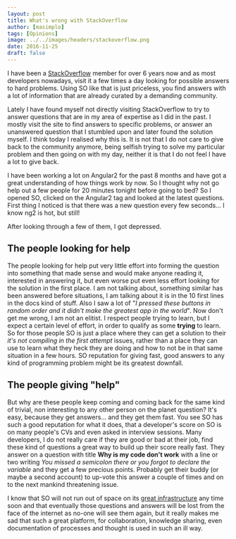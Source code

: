 ```yaml
---
layout: post
title: What's wrong with StackOverflow
author: [masimplo]
tags: [Opinions]
image: ../../images/headers/stackoverflow.png
date: 2016-11-25
draft: false
---
```


I have been a [StackOverflow](http://stackoverflow.com) member for over 6 years now and as most developers nowadays, visit it a few times a day looking for possible answers to hard problems. Using SO like that is just priceless, you find answers with a lot of information that are already curated by a demanding community.

Lately I have found myself not directly visiting StackOverflow to try to answer questions that are in my area of expertise as I did in the past. I mostly visit the site to find answers to specific problems, or answer an unanswered question that I stumbled upon and later found the solution myself.
I think today I realised why this is. It is not that I do not care to give back to the community anymore, being selfish trying to solve my particular problem and then going on with my day, neither it is that I do not feel I have a lot to give back.

I have been working a lot on Angular2 for the past 8 months and have got a great understanding of how things work by now. So I thought why not go help out a few people for 20 minutes tonight before going to bed? So I opened SO, clicked on the Angular2 tag and looked at the latest questions. First thing I noticed is that there was a new question every few seconds... I know ng2 is hot, but still!

After looking through a few of them, I got depressed.

## The people looking for help

The people looking for help put very little effort into forming the question into something that made sense and would make anyone reading it, interested in answering it, but even worse put even less effort looking for the solution in the first place. I am not talking about, something similar has been answered before situations, I am talking about it is in the 10 first lines in the docs kind of stuff.
Also I saw a lot of "_I pressed these buttons in random order and it didn't make the greatest app in the world_". Now don't get me wrong, I am not an elitist. I respect people trying to learn, but I expect a certain level of effort, in order to qualify as some **trying** to learn.
So for those people SO is just a place where they can get a solution to their _it's not compiling in the first attempt_ issues, rather than a place they can use to learn what they heck they are doing and how to not be in that same situation in a few hours.
SO reputation for giving fast, good answers to any kind of programming problem might be its greatest downfall.

## The people giving "help"

But why are these people keep coming and coming back for the same kind of trivial, non interesting to any other person on the planet question? It's easy, because they get answers... and they get them fast. You see SO has such a good reputation for what it does, that a developer's score on SO is on many people's CVs and even asked in interview sessions. Many developers, I do not really care if they are good or bad at their job, find these kind of questions a great way to build up their score really fast. They answer on a question with title **Why is my code don't work** with a line or two writing _You missed a semicolon there or you forgot to declare the variable_ and they get a few precious points. Probably get their buddy (or maybe a second account) to up-vote this answer a couple of times and on to the next mankind threatening issue.

I know that SO will not run out of space on its [great infrastructure](http://nickcraver.com/blog/2016/02/17/stack-overflow-the-architecture-2016-edition/) any time soon and that eventually those questions and answers will be lost from the face of the internet as no-one will see them again, but it really makes me sad that such a great platform, for collaboration, knowledge sharing, even documentation of processes and thought is used in such an ill way.
